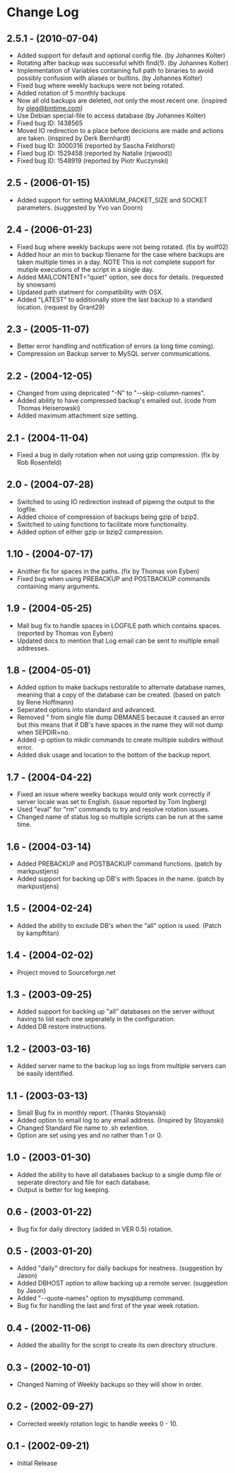 # Change Log

## 2.5.1 - (2010-07-04)
- Added support for default and optional config file. (by Johannes Kolter)
- Rotating after backup was successful whith find(1). (by Johannes Kolter)
- Implementation of Variables containing full path to binaries to avoid possibly confusion with aliases or builtins. (by Johannes Kolter)
- Fixed bug where weekly backups were not being rotated.
- Added rotation of 5 monthly backups
- Now all old backups are deleted, not only the most recent one. (inspired by oleg@bintime.com)
- Use Debian special-file to access database (by Johannes Kolter)
- Fixed bug ID: 1438565
- Moved IO redirection to a place before decicions are made and actions are taken. (inspired by Derk Bernhardt)
- Fixed bug ID: 3000316 (reported by Sascha Feldhorst)
- Fixed bug ID: 1529458 (reported by Natalie (njwood))
- Fixed bug ID: 1548919 (reported by Piotr Kuczynski)

## 2.5 - (2006-01-15)
- Added support for setting MAXIMUM_PACKET_SIZE and SOCKET parameters. (suggested by Yvo van Doorn)

## 2.4 - (2006-01-23)
- Fixed bug where weekly backups were not being rotated. (fix by wolf02)
- Added hour an min to backup filename for the case where backups are taken multiple times in a day. 
  NOTE This is not complete support for mutiple executions of the script in a single day.
- Added MAILCONTENT="quiet" option, see docs for details. (requested by snowsam)
- Updated path statment for compatibility with OSX.
- Added "LATEST" to additionally store the last backup to a standard location. (request by Grant29)

## 2.3 - (2005-11-07)
- Better error handling and notification of errors (a long time coming).
- Compression on Backup server to MySQL server communications.

## 2.2 - (2004-12-05)
- Changed from using depricated "-N" to "--skip-column-names".
- Added ability to have compressed backup's emailed out. (code from Thomas Heiserowski)
- Added maximum attachment size setting.

## 2.1 - (2004-11-04)
- Fixed a bug in daily rotation when not using gzip compression. (fix by Rob Rosenfeld)

## 2.0 - (2004-07-28)
- Switched to using IO redirection instead of pipeing the output to the logfile.
- Added choice of compression of backups being gzip of bzip2.
- Switched to using functions to facilitate more functionality.
- Added option of either gzip or bzip2 compression.

## 1.10 - (2004-07-17)
- Another fix for spaces in the paths. (fix by Thomas von Eyben)
- Fixed bug when using PREBACKUP and POSTBACKUP commands containing many arguments.

## 1.9 - (2004-05-25)
- Mall bug fix to handle spaces in LOGFILE path which contains spaces. (reported by Thomas von Eyben)
- Updated docs to mention that Log email can be sent to multiple email addresses.

## 1.8 - (2004-05-01)
- Added option to make backups restorable to alternate database names, meaning that a copy of the database can be created. (based on patch by Rene Hoffmann)
- Seperated options into standard and advanced.
- Removed " from single file dump DBMANES because it caused an error but this means that if DB's have spaces in the name they will not dump when SEPDIR=no.
- Added -p option to mkdir commands to create multiple subdirs without error.
- Added disk usage and location to the bottom of the backup report.

## 1.7 - (2004-04-22)
- Fixed an issue where weelky backups would only work correctly if server locale was set to English. (issue reported by Tom Ingberg)
- Used "eval" for "rm" commands to try and resolve rotation issues.
- Changed name of status log so multiple scripts can be run at the same time.

## 1.6 - (2004-03-14)
- Added PREBACKUP and POSTBACKUP command functions. (patch by markpustjens)
- Added support for backing up DB's with Spaces in the name. (patch by markpustjens)

## 1.5 - (2004-02-24)
- Added the ability to exclude DB's when the "all" option is used. (Patch by kampftitan)

## 1.4 - (2004-02-02)
- Project moved to Sourceforge.net

## 1.3 - (2003-09-25)
- Added support for backing up "all" databases on the server without having to list each one seperately in the configuration.
- Added DB restore instructions.

## 1.2 - (2003-03-16)
- Added server name to the backup log so logs from multiple servers can be easily identified.

## 1.1 - (2003-03-13)
- Small Bug fix in monthly report. (Thanks Stoyanski)
- Added option to email log to any email address. (Inspired by Stoyanski)
- Changed Standard file name to .sh extention.
- Option are set using yes and no rather than 1 or 0.

## 1.0 - (2003-01-30)
- Added the ability to have all databases backup to a single dump file or seperate directory and file for each database.
- Output is better for log keeping.

## 0.6 - (2003-01-22)
- Bug fix for daily directory (added in VER 0.5) rotation.

## 0.5 - (2003-01-20)
- Added "daily" directory for daily backups for neatness. (suggestion by Jason)
- Added DBHOST option to allow backing up a remote server. (suggestion by Jason)
- Added "--quote-names" option to mysqldump command.
- Bug fix for handling the last and first of the year week rotation.

## 0.4 - (2002-11-06)
- Added the abaility for the script to create its own directory structure.

## 0.3 - (2002-10-01)
- Changed Naming of Weekly backups so they will show in order.

## 0.2 - (2002-09-27)
- Corrected weekly rotation logic to handle weeks 0 - 10.

## 0.1 - (2002-09-21)
- Initial Release